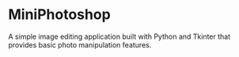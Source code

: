 # MiniPhotoshop
A simple image editing application built with Python and Tkinter that provides basic photo manipulation features.
